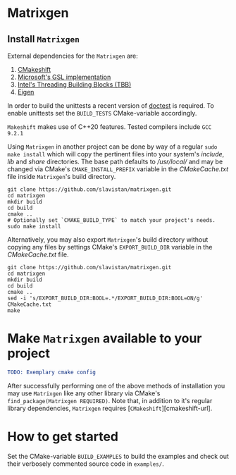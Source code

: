 # Matrixgen

## Install `Matrixgen`

External dependencies for the `Matrixgen` are:

1. [CMakeshift](https://github.com/mbeutel/CMakeshift)
2. [Microsoft's GSL implementation](https://github.com/microsoft/GSL)
3. [Intel's Threading Building Blocks (TBB)](https://github.com/intel/tbb)
4. [Eigen](https://github.com/libigl/eigen)

In order to build the unittests a recent version of [doctest](https://github.com/onqtam/doctest) is required. To enable unittests set the `BUILD_TESTS` CMake-variable accordingly.

`Makeshift` makes use of C++20 features. Tested compilers include `GCC 9.2.1`

Using `Matrixgen` in another project can be done by way of a regular `sudo make install` which will copy the pertinent files into your system's *include*, *lib* and *share* directories. The base path defaults to */usr/local/* and may be changed via CMake's `CMAKE_INSTALL_PREFIX` variable in the *CMakeCache.txt* file inside `Matrixgen`'s build directory.

```shell
git clone https://github.com/slavistan/matrixgen.git
cd matrixgen
mkdir build
cd build
cmake ..
# Optionally set `CMAKE_BUILD_TYPE` to match your project's needs.
sudo make install
```

Alternatively, you may also export `Matrixgen`'s build directory without copying any files by settings CMake's `EXPORT_BUILD_DIR` variable in the *CMakeCache.txt* file.

```shell
git clone https://github.com/slavistan/matrixgen.git
cd matrixgen
mkdir build
cd build
cmake ..
sed -i 's/EXPORT_BUILD_DIR:BOOL=.*/EXPORT_BUILD_DIR:BOOL=ON/g' CMakeCache.txt
make
```

# Make `Matrixgen` available to your project

```cmake
TODO: Exemplary cmake config
```
After successfully performing one of the above methods of installation you may use `Matrixgen` like any other library via CMake's `find_package(Matrixgen REQUIRED)`. Note that, in addition to it's regular library dependencies, `Matrixgen` requires [`CMakeshift`][cmakeshift-url].

# How to get started

Set the CMake-variable `BUILD_EXAMPLES` to build the examples and check out their verbosely commented source code in `examples/`.

